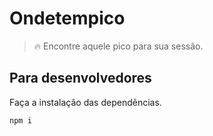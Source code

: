 # Ondetempico

> :fire: Encontre aquele pico para sua sessão.

## Para desenvolvedores

Faça a instalação das dependências.
```
npm i
```
